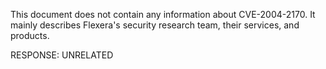 This document does not contain any information about CVE-2004-2170. It mainly describes Flexera's security research team, their services, and products.

RESPONSE: UNRELATED